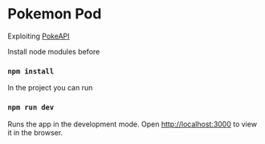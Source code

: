 # Pokemon Pod

Exploiting [PokeAPI](https://pokeapi.co/)

Install node modules before
### `npm install`

In the project you can run
### `npm run dev`

Runs the app in the development mode.
Open [http://localhost:3000](http://localhost:3000) to view it in the browser.
